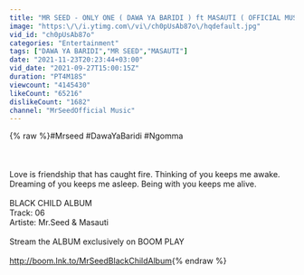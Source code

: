 ```yaml
---
title: "MR SEED - ONLY ONE ( DAWA YA BARIDI ) ft MASAUTI ( OFFICIAL MUSIC VIDEO)."
image: "https:\/\/i.ytimg.com\/vi\/ch0pUsAb87o\/hqdefault.jpg"
vid_id: "ch0pUsAb87o"
categories: "Entertainment"
tags: ["DAWA YA BARIDI","MR SEED","MASAUTI"]
date: "2021-11-23T20:23:44+03:00"
vid_date: "2021-09-27T15:00:15Z"
duration: "PT4M18S"
viewcount: "4145430"
likeCount: "65216"
dislikeCount: "1682"
channel: "MrSeedOfficial Music"
---
```

{% raw %}#Mrseed #DawaYaBaridi #Ngomma<br /><br /><br /><br />Love is friendship that has caught fire. Thinking of you keeps me awake. Dreaming of you keeps me asleep. Being with you keeps me alive.<br /><br />BLACK CHILD ALBUM<br />Track: 06<br />Artiste: Mr.Seed &amp; Masauti<br /><br />Stream the ALBUM exclusively on BOOM PLAY<br /><br /><a rel="nofollow" target="blank" href="http://boom.lnk.to/MrSeedBlackChildAlbum">http://boom.lnk.to/MrSeedBlackChildAlbum</a>{% endraw %}
